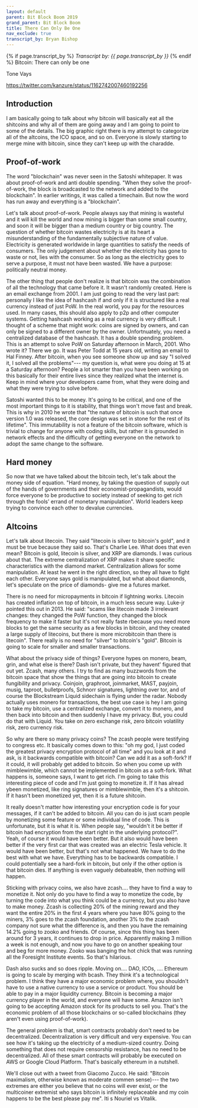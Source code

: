 ```yaml
---
layout: default
parent: Bit Block Boom 2019
grand_parent: Bit Block Boom
title: There Can Only Be One
nav_exclude: true
transcript_by: Bryan Bishop
---
```


{% if page.transcript_by %} <i>Transcript by:
{{ page.transcript_by }}</i> {% endif %} Bitcoin: There can only be one

Tone Vays

<https://twitter.com/kanzure/status/1162742007460192256>

## Introduction

I am basically going to talk about why bitcoin will basically eat all
the shitcoins and why all of them are going away and I am going to point
to some of the details. The big graphic right there is my attempt to
categorize all of the altcoins, the ICO space, and so on. Everyone is
slowly starting to merge mine with bitcoin, since they can't keep up
with the charadde.

## Proof-of-work

The word "blockchain" was never seen in the Satoshi whitepaper. It was
about proof-of-work and anti double spending. "When they solve the
proof-of-work, the block is broadcasted to the network and added to the
blockchain". In earlier writings, it was called a timechain. But now the
word has run away and everything is a "blockchain".

Let's talk about proof-of-work. People always say that mining is
wasteful and it will kill the world and now mining is bigger than some
small country, and soon it will be bigger than a medium country or big
country. The question of whether bitcoin wastes electricity is at its
heart a misunderstanding of the fundamentally subjective nature of
value. Electricity is generated worldwide in large quantities to satisfy
the needs of consumers. The only judgement about whether the electricity
has gone to waste or not, lies with the consumer. So as long as the
electricity goes to serve a purpose, it must not have been wasted. We
have a purpose: politically neutral money.

The other thing that people don't realize is that bitcoin was the
combination of all the technology that came before it. It wasn't
randomly created. Here is an email exchange from 2001. I am just going
to read the very last part: personally I like the idea of hashcash if
and only if it is structured like a real currency instead of just PoW.
In the real world, you pay for the resources used. In many cases, this
should also apply to p2p and other computer systems. Getting hashcash
working as a real currency is very difficult. I thought of a scheme that
might work: coins are signed by owners, and can only be signed to a
different owner by the owner. Unfortnuately, you need a centralized
database of the hashcash. It has a double spending problem. This is an
attempt to solve PoW on Saturday afternoon in March, 2001. Who wrote it?
There we go. It was Peter Todd at 15 years old, writing an email to Hal
Finney. After bitcoin, when you see someone show up and say "I solved
it, I solved all the problems"--- my question is, what were you doing at
15 at a Saturday afternoon? People a lot smarter than you have been
working on this basically for their entire lives since they realized
what the internet is. Keep in mind where your developers came from, what
they were doing and what they were trying to solve before.

Satoshi wanted this to be money. It's going to be critical, and one of
the most important things to it is stability, that things won't move
fast and break. This is why in 2010 he wrote that "the nature of bitcoin
is such that once version 1.0 was released, the core design was set in
stone for the rest of its lifetime". This immutability is not a feature
of the bitcoin software, which is trivial to change for anyone with
coding skills, but rather it is grounded in network effects and the
difficulty of getting everyone on the network to adopt the same change
to the software.

## Hard money

So now that we have talked about the bitcoin tech, let's talk about the
money side of equation. "Hard money, by taking the question of supply
out of the hands of governments and their economist-propagandists, would
force everyone to be productive to society instead of seeking to get
rich through the fools' errand of monetary manipulation". World leaders
keep trying to convince each other to devalue currencies.

## Altcoins

Let's talk about litecoin. They said "litecoin is silver to bitcoin's
gold", and it must be true because they said so. That's Charlie Lee.
What does that even mean? Bitcoin is gold, litecoin is silver, and XRP
are diamonds. I was curious about that. The extreme centralization of
XRP makes it share specific characteristics with the diamond market.
Centralization allows for some manipulation. At least he went in the
right direction, so they all have to fight each other. Everyone says
gold is manipulated, but what about diamonds, let's speculate on the
price of diamonds- give me a futures market.

There is no need for micropayments in bitcoin if lightning works.
Litecoin has created inflation on top of bitcoin, in a much less secure
way. Luke-jr pointed this out in 2013. He said: "scams like litecoin
made 3 irrelevant changes: they changed the PoW function, they changed
the block frequency to make it faster but it's not really faste rbecause
you need more blocks to get the same security as a few blocks in
bitcoin, and they created a large supply of litecoins, but there is more
microbitcoin than there is litecoin". There really is no need for
"silver" to bitcoin's "gold". Bitcoin is going to scale for smaller and
smaller transactions.

What about the privacy side of things? Everyone hypes on monero, beam,
grin, and what else is there? Dash isn't private, but they havent'
figured that out yet. Zcash, many others. I try to find as many
buzzwords from the bitcoin space that show the things that are going
into bitcoin to create fungibility and privacy. Coinjoin, graphroot,
joinmarket, MAST, payjoin, musig, taproot, bulletproofs, Schnorr
signatures, lightning over tor, and of course the Blockstream Liquid
sidechain is flying under the radar. Nobody actually uses monero for
transactions, the best use case is hey I am going to take my bitcoin,
use a centralized exchange, convert it to monero, and then back into
bitcoin and then suddenly I have my privacy. But, you could do that with
Liquid. You take on zero exchange risk, zero bitcoin volatility risk,
zero currency risk.

So why are there so many privacy coins? The zcash people were testifying
to congress etc. It basically comes down to this: "oh my god, I just
coded the greatest privacy encryption protocol of all time" and you look
at it and ask, is it backwards compatible with bitcoin? Can we add it as
a soft-fork? If it could, it will probably get added to bitcoin. So when
you come up with mimblewimble, which cannot be implemented in bitcoin as
a soft-fork. What happens is, someone says, I want to get rich. I'm
going to take this interesting piece of code and I'm just going to
monetize it. If it has alread ybeen monetized, like ring signatures or
mimblewimble, then it's a shitcoin. If it hasn't been monetized yet,
then it is a future shitcoin.

It really doesn't matter how interesting your encryption code is for
your messages, if it can't be added to bitcoin. All you can do is just
scam people by monetizing some feature or some individual line of code.
This is unfortunate, but it is what it is. When people say, "wouldn't it
be better if bitcoin had encryption from the start right in the
underlying protocol?". Yeah, of course it would have been better. But it
also would have been better if the very first car that was created was
an electric Tesla vehicle. It would have been better, but that's not
what happened. We have to do the best with what we have. Everything has
to be backwards compatible. I could potentially see a hard-fork in
bitcoin, but only if the other option is that bitcoin dies. If anything
is even vaguely debateable, then nothing will happen.

Sticking with privacy coins, we also have zcash.... they have to find a
way to monetize it. Not only do you have to find a way to monetize the
code, by turning the code into what you think could be a currency, but
you also have to make money. Zcash is collecting 20% of the mining
reward and they want the entire 20% in the first 4 years where you have
80% going to the miners, 3% goes to the zcash foundation, another 3% to
the zcash company not sure what the difference is, and then you have the
remaining 14.2% going to zooko and friends. Of course, since this thing
has been around for 3 years, it continues to drop in price. Apparently
making 3 million a week is not enough, and now you have to go on another
speaking tour and beg for more money. Zooko was banging the hot chick
that was running all the Foresight Institute events. So that's
hilarious.

Dash also sucks and so does ripple. Moving on.... DAO, ICOs, ....
Ethereum is going to scale by merging with bcash. They think it's a
technological problem. I think they have a major economic problem where,
you shouldn't have to use a native currency to use a service or product.
You should be able to pay in a major liquidity currency. Bitcoin is
becoming a major currency player in the world, and everyone will have
some. Amazon isn't going to be accepting Amazon stock for its products
to sell you. That's the economic problem of all those blockchains or
so-called blockchains (they aren't even using proof-of-work).

The general problem is that, smart contracts probably don't need to be
decentralized. Decentralization is very difficult and very expensive.
You can see how it's taking up the electricity of a medium-sized
country. Doing something that does not require censorship resistance,
has no need to be decentralized. All of these smart contracts will
probably be executed on AWS or Google Cloud Platform. That's basically
ethereum in a nutshell.

We'll close out with a tweet from Giacomo Zucco. He said: "Bitcoin
maximalism, otherwise known as moderate commen sense)--- the two
extremes are either you believe that no coins will ever exist, or the
multicoiner extremist who says bitcoin is infinitely replaceable and my
coin happens to be the best please pay me". Iti s Nouriel vs Vitalik.
